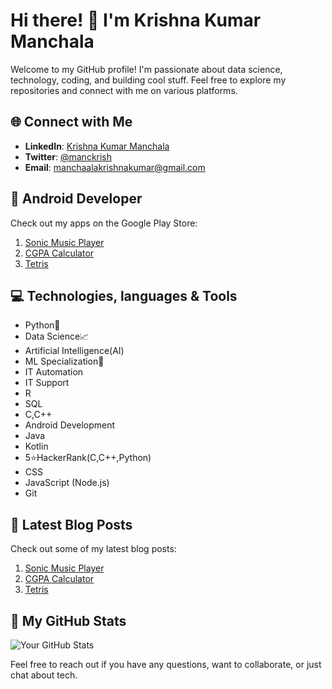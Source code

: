 # Hi there! 👋 I'm Krishna Kumar Manchala

Welcome to my GitHub profile! I'm passionate about data science, technology, coding, and building cool stuff. Feel free to explore my repositories and connect with me on various platforms.

## 🌐 Connect with Me

- **LinkedIn**: [Krishna Kumar Manchala](https://www.linkedin.com/in/krishnakumarmanchala)
- **Twitter**: [@manckrish](https://twitter.com/manckrish)
- **Email**: manchaalakrishnakumar@gmail.com

## 📱 Android Developer

Check out my apps on the Google Play Store:

1. [Sonic Music Player](https://play.google.com/store/apps/details?id=com.krish.kkmanc.kkmusicplayer)
2. [CGPA Calculator](https://play.google.com/store/apps/details?id=com.krish.kkmanc.cgpacalc)
3. [Tetris](https://play.google.com/store/apps/details?id=com.krish.kkmanc.tetris)

## 💻 Technologies, languages & Tools

- Python🐍
- Data Science📈
- Artificial Intelligence(AI)
- ML Specialization🤖
- IT Automation
- IT Support
- R
- SQL
- C,C++
- Android Development
- Java
- Kotlin
- 5⭐HackerRank(C,C++,Python)
- CSS
- JavaScript (Node.js)
- Git

## 📝 Latest Blog Posts

Check out some of my latest blog posts:

1. [Sonic Music Player](https://www.linkedin.com/posts/krishnakumarmanchala_music-player-apps-on-google-play-activity-7126277977746677760-br7q?utm_source=share&utm_medium=member_desktop)
2. [CGPA Calculator](https://www.linkedin.com/posts/krishnakumarmanchala_exciting-news-fellow-university-students-activity-7128280290925432832-cvfp?utm_source=share&utm_medium=member_desktop)
3. [Tetris](https://www.linkedin.com/posts/krishnakumarmanchala_gamedev-tetris-mobilegaming-activity-7128705097265528832-fh2T?utm_source=share&utm_medium=member_desktop)

## 🚀 My GitHub Stats

![Your GitHub Stats](https://github-readme-stats.vercel.app/api?username=krishnamanc&show_icons=true&count_private=true&hide=prs,issues&theme=dark)

Feel free to reach out if you have any questions, want to collaborate, or just chat about tech.

